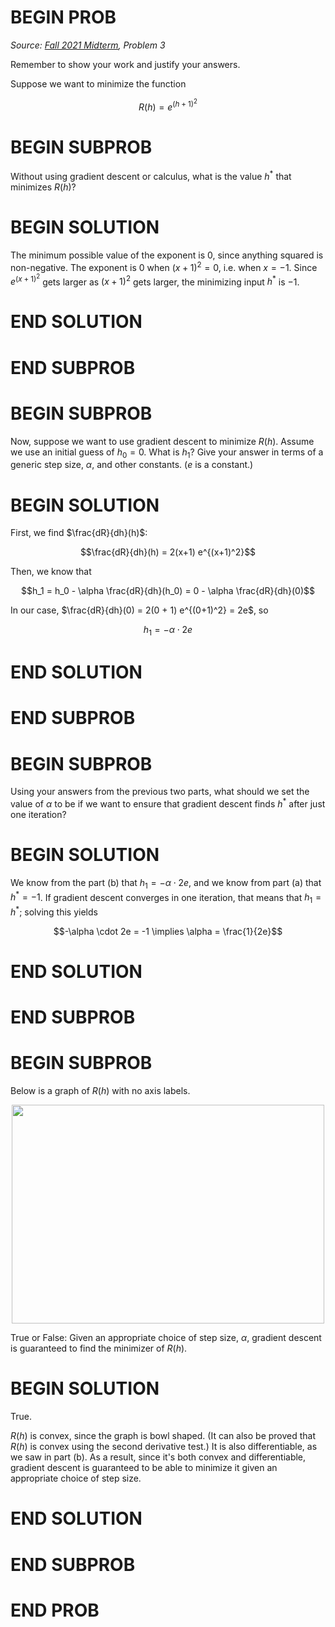 # BEGIN PROB

<i>Source: [Fall 2021 Midterm](../fa21-midterm/index.html), Problem 3</i>

Remember to show your work and justify your answers.

Suppose we want to minimize the function

$$R(h) = e^{(h + 1)^2}$$

# BEGIN SUBPROB

Without using gradient descent or calculus, what is the
value $h^*$ that minimizes $R(h)$?

# BEGIN SOLUTION

The minimum possible value of the exponent is $0$, since anything
squared is non-negative. The exponent is 0 when $(x+1)^2 = 0$, i.e. when
$x = -1$. Since $e^{(x+1)^2}$ gets larger as $(x+1)^2$ gets larger, the
minimizing input $h^*$ is $-1$.

# END SOLUTION

# END SUBPROB

# BEGIN SUBPROB

Now, suppose we want to use gradient descent to minimize
$R(h)$. Assume we use an initial guess of $h_0 = 0$. What is $h_1$? Give
your answer in terms of a generic step size, $\alpha$, and other
constants. ($e$ is a constant.)

# BEGIN SOLUTION

First, we find $\frac{dR}{dh}(h)$:

$$\frac{dR}{dh}(h) = 2(x+1) e^{(x+1)^2}$$

Then, we know that

$$h_1 = h_0 - \alpha \frac{dR}{dh}(h_0) = 0 - \alpha \frac{dR}{dh}(0)$$

In our case, $\frac{dR}{dh}(0) = 2(0 + 1) e^{(0+1)^2} = 2e$, so

$$h_1 = -\alpha \cdot 2e$$

# END SOLUTION

# END SUBPROB

# BEGIN SUBPROB

Using your answers from the previous two parts, what
should we set the value of $\alpha$ to be if we want to ensure that
gradient descent finds $h^*$ after just one iteration?

# BEGIN SOLUTION

We know from the part (b) that $h_1 = -\alpha \cdot 2e$, and we know from part
(a) that $h^* = -1$. If gradient descent converges in one iteration, that
means that $h_1 = h^*$; solving this yields

$$-\alpha \cdot 2e = -1 \implies \alpha = \frac{1}{2e}$$

# END SOLUTION

# END SUBPROB

# BEGIN SUBPROB

Below is a graph of $R(h)$ with no axis labels.

<!-- TODO -->

<center><img src="../assets/images/fa21-midterm/grad-desc.png" width="500" height="350"></center>

True or False: Given an appropriate choice of step size, $\alpha$,
gradient descent is guaranteed to find the minimizer of $R(h)$.

# BEGIN SOLUTION

True.

$R(h)$ is convex, since the graph is bowl shaped. (It can also
be proved that $R(h)$ is convex using the second derivative test.) It is
also differentiable, as we saw in part (b). As a result, since it's both
convex and differentiable, gradient descent is guaranteed to be able to
minimize it given an appropriate choice of step size.

# END SOLUTION

# END SUBPROB

# END PROB